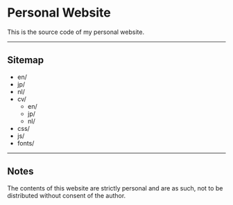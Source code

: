# Personal Website

This is the source code of my personal website.

---

## Sitemap

* en/
* jp/
* nl/
* cv/
  * en/
  * jp/
  * nl/
* css/
* js/
* fonts/

---

## Notes

The contents of this website are strictly personal and are as such, not to be distributed without consent of the author.